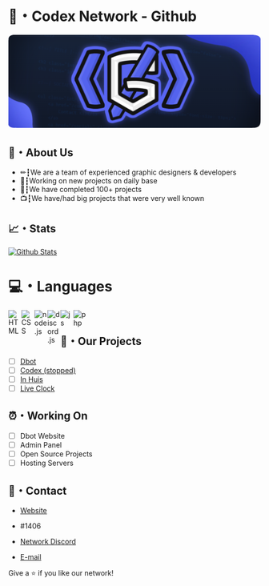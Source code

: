 # 🏢・Codex Network - Github

![Codex Network](/banner.png "Codex Network")

## 📘・About Us

- ✏┇We are a team of experienced graphic designers & developers
- 📆┇Working on new projects on daily base
- 🛒┇We have completed 100+ projects
- 📺┇We have/had big projects that were very well known

## 📈・Stats

<p align="left">
    <a href="https://github.com/OfficialCodexNetwork?tab=repositories" title="Profile">
        <img src="https://github-readme-stats.vercel.app/api?username=OfficialCodexNetwork&show_icons=true&theme=graywhite&border_color=aaa&custom_title=My%20GitHub%20Stats&border_radius=25" alt="Github Stats" />
    </a>

</p>

# 💻・Languages 
<img align="left" alt="HTML" width="26px" src="https://upload.wikimedia.org/wikipedia/commons/thumb/3/38/HTML5_Badge.svg/600px-HTML5_Badge.svg.png" />
<img align="left" alt="CSS" width="26px" src="https://www.pngkey.com/png/full/347-3470911_css3-html-css-js-logo-white.png" />
<img align="left" alt="node.js" width="26px" src="https://i.imgur.com/tYLFZBh.png" /> 
<img align="left" alt="discord.js" width="26px" src="https://i.imgur.com/SI1DZf3.png" />
<img align="left" alt="js" width="26px" src="https://i.imgur.com/3u1wzwE.png" />
<img align="left" alt="php" width="26px" src="https://pngimg.com/uploads/php/php_PNG43.png" /> <br />

## 🤖・Our Projects

- [ ] [Dbot](https://discord.com/oauth2/authorize?client_id=798144456528363550&scope=bot&permissions=8 "Dbot")
- [ ] [Codex (stopped)](https://codex-network.nl/error.html)
- [ ] [In Huis](https://inhuiscvm.nl/ "In Huis")
- [ ] [Live Clock](https://clock.codex-network.nl "Live Clock")

## ⏰・Working On

- [ ] Dbot Website
- [ ] Admin Panel
- [ ] Open Source Projects
- [ ] Hosting Servers

## 💼・Contact

- [Website](https://codex-network.nl/ "Website")

- </Brammo>#1406

- [Network Discord](https://discord.gg/7HyUTnJvYE "Network Discord")

- [E-mail](mailto:officialcodexnetwork@gmail.com?subject=Hi "Hi!")

Give a ⭐️ if you like our network!

